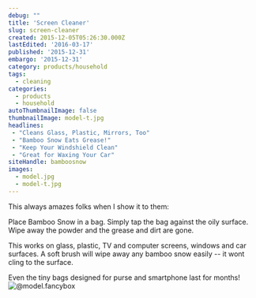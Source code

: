 ```yaml
---
debug: ""
title: 'Screen Cleaner'
slug: screen-cleaner
created: 2015-12-05T05:26:30.000Z
lastEdited: '2016-03-17'
published: '2015-12-31'
embargo: '2015-12-31'
category: products/household
tags:
  - cleaning
categories:
  - products
  - household
autoThumbnailImage: false
thumbnailImage: model-t.jpg
headlines:
 - "Cleans Glass, Plastic, Mirrors, Too"
 - "Bamboo Snow Eats Grease!"
 - "Keep Your Windshield Clean"
 - "Great for Waxing Your Car"
siteHandle: bamboosnow
images:
  - model.jpg
  - model-t.jpg
---
```

This always amazes folks when I show it to them:
<!-- more -->
Place Bamboo Snow in a bag.  Simply tap the bag against the oily surface.  Wipe away the powder and the grease and dirt are gone.

This works on glass, plastic, TV and computer screens, windows and car surfaces.  A soft brush will wipe away any bamboo snow easily -- it wont cling to the surface.

Even the tiny bags designed for purse and smartphone last for months!
![@model.fancybox](@pathToMe/model.jpg "This tiny bag cleans over and over" )
